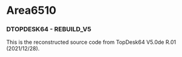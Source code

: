 # Area6510

### DTOPDESK64 - REBUILD_V5
This is the reconstructed source code from TopDesk64 V5.0de R.01 (2021/12/28).
